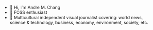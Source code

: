 - 👋 Hi, I’m Andre M. Chang
- 🌱 FOSS enthusiast
- 💼 Multicultural independent visual journalist covering: world news, science & technology, business, economy, environment, society, etc.
<!---
andremchang/andremchang is a ✨ special ✨ repository because its `README.md` (this file) appears on your GitHub profile.
You can click the Preview link to take a look at your changes.
--->
